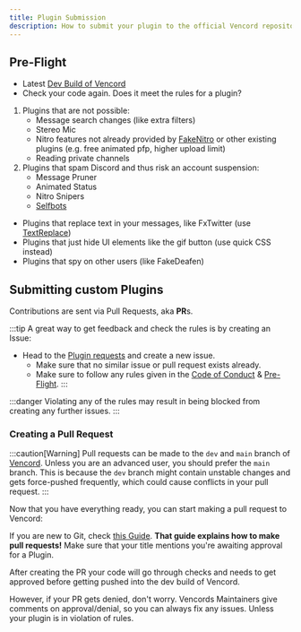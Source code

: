 ```yaml
---
title: Plugin Submission
description: How to submit your plugin to the official Vencord repository
---
```


## Pre-Flight

- Latest [Dev Build of Vencord](https://github.com/Vendicated/Vencord)
- Check your code again. Does it meet the rules for a plugin?

1. Plugins that are not possible:
    - Message search changes (like extra filters)
    - Stereo Mic
    - Nitro features not already provided by [FakeNitro](https://vencord.dev/plugins/FakeNitro) or other existing plugins
      (e.g. free animated pfp, higher upload limit)
    - Reading private channels
2. Plugins that spam Discord and thus risk an account suspension:
    - Message Pruner
    - Animated Status
    - Nitro Snipers
    - [Selfbots](https://support.discord.com/hc/en-us/articles/115002192352-Automated-User-Accounts-Self-Bots)

- Plugins that replace text in your messages, like FxTwitter (use [TextReplace](https://vencord.dev/plugins/TextReplace))
- Plugins that just hide UI elements like the gif button (use quick CSS instead)
- Plugins that spy on other users (like FakeDeafen)

## Submitting custom Plugins

Contributions are sent via Pull Requests, aka **PR**s.

:::tip
A great way to get feedback and check the rules is by creating an Issue:

- Head to the [Plugin requests](https://github.com/Vencord/plugin-requests/issues/new) and create a new issue.
   - Make sure that no similar issue or pull request exists already.
   - Make sure to follow any rules given in the [Code of Conduct](/coc) & [Pre-Flight](/plugins/submission/#pre-flight).
:::

:::danger
Violating any of the rules may result in being blocked from creating any further issues.
:::

### Creating a Pull Request
:::caution[Warning]
Pull requests can be made to the `dev` and `main` branch of [Vencord](https://github.com/Vendicated/Vencord). Unless you are an advanced user, you should prefer the `main` branch. This is because the `dev` branch might contain unstable changes and gets force-pushed frequently, which could cause conflicts in your pull request.
:::

Now that you have everything ready, you can start making a pull request to Vencord:

If you are new to Git, check [this Guide](https://opensource.com/article/19/7/create-pull-request-github). **That guide explains how to make pull requests!** 
Make sure that your title mentions you're awaiting approval for a Plugin.

After creating the PR your code will go through checks and needs to get approved before getting pushed into the dev build of Vencord. 

However, if your PR gets denied, don't worry. Vencords Maintainers give comments on approval/denial, so you can always fix any issues. Unless your plugin is in violation of rules.
